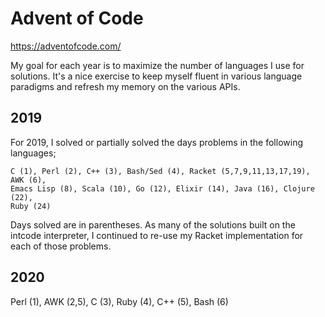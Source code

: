 # Advent of Code

https://adventofcode.com/

My goal for each year is to maximize the number of languages I use for
solutions. It's a nice exercise to keep myself fluent in various language
paradigms and refresh my memory on the various APIs.

## 2019

For 2019, I solved or partially solved the days problems in the following languages;

```
C (1), Perl (2), C++ (3), Bash/Sed (4), Racket (5,7,9,11,13,17,19), AWK (6),
Emacs Lisp (8), Scala (10), Go (12), Elixir (14), Java (16), Clojure (22),
Ruby (24)
```

Days solved are in parentheses. As many of the solutions built on the intcode
interpreter, I continued to re-use my Racket implementation for each of those
problems.

## 2020

Perl (1), AWK (2,5), C (3), Ruby (4), C++ (5), Bash (6)
